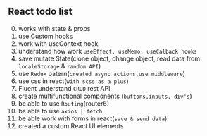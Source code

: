 ## React todo list

0. works with state & props
1. use Custom hooks
2. work with useContext hook,
3. understand how work `useEffect, useMemo, useCalback hooks`
4. save mutate State(clone object, change object, read data from `localeStorage` & `random API`)
5. use `Redux` patern(`created async actions,use middleware`)
6. use css in react(`with scss as a plus`)
7. Fluent understand `CRUD` rest API
8. create multifunctional components (`buttons,inputs, div's`)
9. be able to use `Routing`(router6)
10. be able to use `axios | fetch`
11. be able work with forms in react(`save & send data`)
12. created a custom React UI elements

